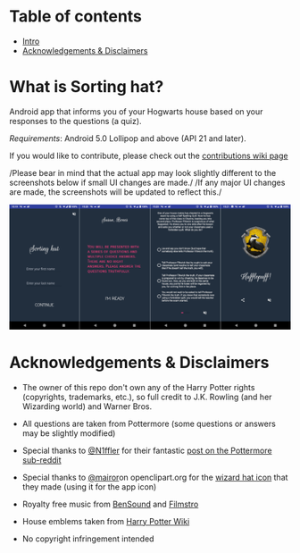 # Table of contents
  - [Intro](https://github.com/knjk04/SortingHat/tree/feature#what-is-sorting-hat)
  - [Acknowledgements & Disclaimers](https://github.com/knjk04/SortingHat/tree/master#acknowledgements)

# What is Sorting hat?
  Android app that informs you of your Hogwarts house based on your responses to
  the questions (a quiz).

  *Requirements*: Android 5.0 Lollipop and above (API 21 and later).

  If you would like to contribute, please check out the [contributions wiki page](https://github.com/knjk04/SortingHat/wiki/Contributions)

  /Please bear in mind that the actual app may look slightly different to the
  screenshots below if small UI changes are made./
  /If any major UI changes are made, the screenshots will be updated to reflect
  this./

  ![](repoMedia/allQuarterRes.png?raw=true)

# Acknowledgements & Disclaimers
  - The owner of this repo don't own any of the Harry Potter rights (copyrights,
    trademarks, etc.), so full credit to J.K. Rowling (and her Wizarding world) and Warner Bros.


  - All questions are taken from Pottermore (some questions or answers may be slightly modified)


  - Special thanks to [@N1ffler](https://www.reddit.com/user/N1ffler) for their
    fantastic [post on the Pottermore sub-reddit](https://www.reddit.com/r/Pottermore/comments/44os14/pottermore_sorting_hat_quiz_analysis/)


  - Special thanks to [@mairor](https://openclipart.org/user-detail/mairor)on 
    openclipart.org for the [wizard hat icon](https://openclipart.org/detail/170276/wizard-hat)
	that they made (using it for the app icon)


  - Royalty free music from [BenSound](http://bensound.com) and [Filmstro](https://filmstro.com)


  - House emblems taken from [Harry Potter Wiki](http://harrypotter.wikia.com)

   
  - No copyright infringement intended
